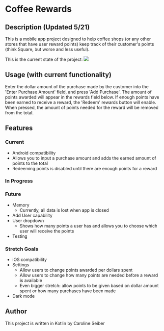 # Coffee Rewards

## Description (Updated 5/21)
  This is a mobile app project designed to help coffee shops (or any other stores that have user reward points) keep track of their customer's points (think Square, but worse and less useful).
  
  This is the current state of the project:
  ![](https://user-images.githubusercontent.com/35345068/119045881-024a9600-b98a-11eb-9f37-196d471b79eb.png)
  
## Usage (with current functionality)
  Enter the dollar amount of the purchase made by the customer into the 'Enter Purchase Amount' field, and press 'Add Purchase'. The amount of points awarded will appear in the rewards field below. If enough points have been earned to receive a reward, the 'Redeem' rewards button will enable. When pressed, the amount of points needed for the reward will be removed from the total. 
  
## Features
### Current
* Android compatibility
* Allows you to input a purchase amount and adds the earned amount of points to the total
* Redeeming points is disabled until there are enough points for a reward

### In Progress

### Future
* Memory
  * Currently, all data is lost when app is closed
* Add User capability
* User dropdown
  * Shows how many points a user has and allows you to choose which user will receive the points
 * Testing

### Stretch Goals
* iOS compatibility
* Settings
  * Allow users to change points awarded per dollars spent
  * Allow users to change how many points are needed before a reward is available
  * Even bigger stretch: allow points to be given based on dollar amount spent *or* how many purchases have been made
* Dark mode


## Author
  This project is written in Kotlin by Caroline Seiber
